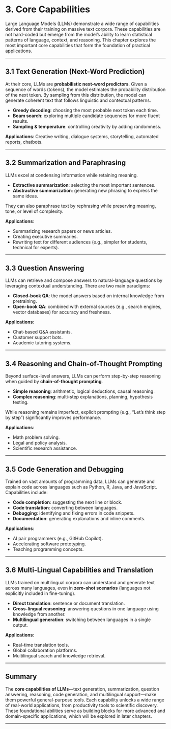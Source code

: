 # 3. Core Capabilities

Large Language Models (LLMs) demonstrate a wide range of capabilities derived from their training on massive text corpora. These capabilities are not hard-coded but emerge from the model’s ability to learn statistical patterns of language, context, and reasoning. This chapter explores the most important core capabilities that form the foundation of practical applications.

---

## 3.1 Text Generation (Next-Word Prediction)

At their core, LLMs are **probabilistic next-word predictors**. Given a sequence of words (tokens), the model estimates the probability distribution of the next token. By sampling from this distribution, the model can generate coherent text that follows linguistic and contextual patterns.

* **Greedy decoding**: choosing the most probable next token each time.
* **Beam search**: exploring multiple candidate sequences for more fluent results.
* **Sampling & temperature**: controlling creativity by adding randomness.

**Applications**: Creative writing, dialogue systems, storytelling, automated reports, chatbots.

---

## 3.2 Summarization and Paraphrasing

LLMs excel at condensing information while retaining meaning.

* **Extractive summarization**: selecting the most important sentences.
* **Abstractive summarization**: generating new phrasing to express the same ideas.

They can also paraphrase text by rephrasing while preserving meaning, tone, or level of complexity.

**Applications**:

* Summarizing research papers or news articles.
* Creating executive summaries.
* Rewriting text for different audiences (e.g., simpler for students, technical for experts).

---

## 3.3 Question Answering

LLMs can retrieve and compose answers to natural-language questions by leveraging contextual understanding. There are two main paradigms:

* **Closed-book QA**: the model answers based on internal knowledge from pretraining.
* **Open-book QA**: combined with external sources (e.g., search engines, vector databases) for accuracy and freshness.

**Applications**:

* Chat-based Q\&A assistants.
* Customer support bots.
* Academic tutoring systems.

---

## 3.4 Reasoning and Chain-of-Thought Prompting

Beyond surface-level answers, LLMs can perform step-by-step reasoning when guided by **chain-of-thought prompting**.

* **Simple reasoning**: arithmetic, logical deductions, causal reasoning.
* **Complex reasoning**: multi-step explanations, planning, hypothesis testing.

While reasoning remains imperfect, explicit prompting (e.g., “Let’s think step by step”) significantly improves performance.

**Applications**:

* Math problem solving.
* Legal and policy analysis.
* Scientific research assistance.

---

## 3.5 Code Generation and Debugging

Trained on vast amounts of programming data, LLMs can generate and explain code across languages such as Python, R, Java, and JavaScript. Capabilities include:

* **Code completion**: suggesting the next line or block.
* **Code translation**: converting between languages.
* **Debugging**: identifying and fixing errors in code snippets.
* **Documentation**: generating explanations and inline comments.

**Applications**:

* AI pair programmers (e.g., GitHub Copilot).
* Accelerating software prototyping.
* Teaching programming concepts.

---

## 3.6 Multi-Lingual Capabilities and Translation

LLMs trained on multilingual corpora can understand and generate text across many languages, even in **zero-shot scenarios** (languages not explicitly included in fine-tuning).

* **Direct translation**: sentence or document translation.
* **Cross-lingual reasoning**: answering questions in one language using knowledge from another.
* **Multilingual generation**: switching between languages in a single output.

**Applications**:

* Real-time translation tools.
* Global collaboration platforms.
* Multilingual search and knowledge retrieval.

---

## Summary

The **core capabilities of LLMs**—text generation, summarization, question answering, reasoning, code generation, and multilingual support—make them powerful general-purpose tools. Each capability unlocks a wide range of real-world applications, from productivity tools to scientific discovery. These foundational abilities serve as building blocks for more advanced and domain-specific applications, which will be explored in later chapters.

---
